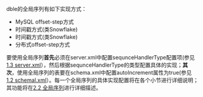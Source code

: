 
dble的全局序列有如下实现方式：

*   MySQL offset-step方式
*   时间戳方式(类Snowflake)
*   时间戳方式(类Snowflake)
*   分布式offset-step方式

要使用全局序列**首先**必须在server.xml中配置sequnceHandlerType配置项(参见[1.3 server.xml](/confluence/display/MYC/1.3+++server.xml)），然后根据sequnceHandlerType的类型配置具体的实现；**其次**，使用全局序列的表要在schema.xml中配置autoIncrement属性为true(参见[1.2 schemal.xml](/confluence/display/MYC/1.2++schemal.xml)）。每一个全局序列的具体实现配置将在各个小节进行详细说明；其功能将在[2.2 全局序列](/confluence/pages/viewpage.action?pageId=7866680)进行详细描述。
